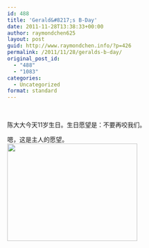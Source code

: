 ```yaml
---
id: 488
title: 'Gerald&#8217;s B-Day'
date: 2011-11-28T13:38:33+00:00
author: raymondchen625
layout: post
guid: http://www.raymondchen.info/?p=426
permalink: /2011/11/28/geralds-b-day/
original_post_id:
  - "488"
  - "1083"
categories:
  - Uncategorized
format: standard
---
```

&nbsp;

陈大大今天11岁生日。生日愿望是：不要再咬我们。

嗯，这是主人的愿望。  
[<img class="alignleft size-medium wp-image-425" title="11-years old " src="http://www.raymondchen.info/wp-content/uploads/2011/11/IMG_1143-300x225.jpg" alt="" width="300" height="225" />](http://www.raymondchen.info/wp-content/uploads/2011/11/IMG_1143.jpg)